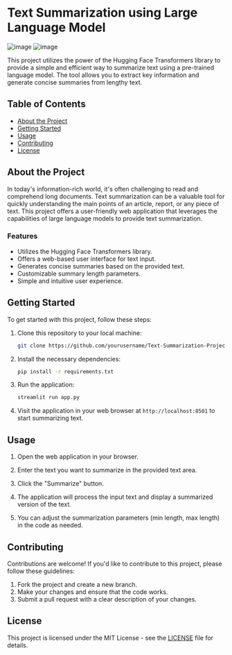 # Text Summarization using Large Language Model

![image](https://github.com/Rafe2001/Text-Summarization-LLM/assets/108533597/88d90620-9977-4944-9907-7da47b737d0c)
![image](https://github.com/Rafe2001/Text-Summarization-LLM/assets/108533597/286db521-90cc-433e-bd7c-f296503ce324)

This project utilizes the power of the Hugging Face Transformers library to provide a simple and efficient way to summarize text using a pre-trained language model. The tool allows you to extract key information and generate concise summaries from lengthy text.

## Table of Contents

- [About the Project](#about-the-project)
- [Getting Started](#getting-started)
- [Usage](#usage)
- [Contributing](#contributing)
- [License](#license)

## About the Project

In today's information-rich world, it's often challenging to read and comprehend long documents. Text summarization can be a valuable tool for quickly understanding the main points of an article, report, or any piece of text. This project offers a user-friendly web application that leverages the capabilities of large language models to provide text summarization.

### Features

- Utilizes the Hugging Face Transformers library.
- Offers a web-based user interface for text input.
- Generates concise summaries based on the provided text.
- Customizable summary length parameters.
- Simple and intuitive user experience.

## Getting Started

To get started with this project, follow these steps:

1. Clone this repository to your local machine:

   ```bash
   git clone https://github.com/yourusername/Text-Summarization-Project.git
   ```

2. Install the necessary dependencies:

   ```bash
   pip install -r requirements.txt
   ```

3. Run the application:

   ```bash
   streamlit run app.py
   ```

4. Visit the application in your web browser at `http://localhost:8501` to start summarizing text.

## Usage

1. Open the web application in your browser.

2. Enter the text you want to summarize in the provided text area.

3. Click the "Summarize" button.

4. The application will process the input text and display a summarized version of the text.

5. You can adjust the summarization parameters (min length, max length) in the code as needed.

## Contributing

Contributions are welcome! If you'd like to contribute to this project, please follow these guidelines:

1. Fork the project and create a new branch.
2. Make your changes and ensure that the code works.
3. Submit a pull request with a clear description of your changes.

## License

This project is licensed under the MIT License - see the [LICENSE](LICENSE) file for details.
